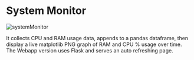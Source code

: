 # System Monitor
![systemMonitor](https://user-images.githubusercontent.com/87174876/132064190-b3cb65b0-2717-4055-af3d-df6509d88435.png)


It collects CPU and RAM usage data, appends to a pandas dataframe, then display a live matplotlib PNG graph of RAM and CPU % usage over time.
The Webapp version uses Flask and serves an auto refreshing page.
